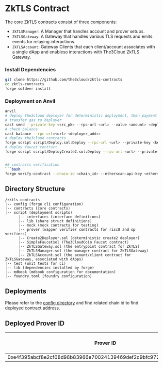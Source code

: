# ZkTLS Contract

The core ZkTLS contracts consist of three components:

- `ZkTLSManager`: A Manager that handles account and prover setups. 
- `ZkTLSGateway`: A Gateway that handles various TLS requests and emits events for relaying interactions.
- `ZkTLSAccount`: Gateway Clients that each client/account associates with a single dApp and enableso interactions with The3Cloud ZkTLS Gateway.


### Install Dependencies
```bash
git clone https://github.com/the3cloud/zktls-contracts
cd zktls-contracts
forge soldeer install
```

### Deployment on Anvil

```bash
anvil
# deploy the3cloud deployer for deterministic deployment, then payment toekn, gateway and manager
# transfer gas to deployer
cast send --private-key <src_pk> --rpc-url <url> --value <amount> <deployer_addr>
# check balance
cast balance --rpc-url=<url> <deployer_addr>
# deploy the3cloud contracts
forge script script/Deploy.sol:Deploy --rpc-url <url> --private-key <key>
# deploy faucet contract
forge script script/DeployCreate2.sol:Deploy --rpc-url <url> --private-key <key>


## contracts verification
```bash
forge verify-contract --chain-id <chain_id> --etherscan-api-key <etherscan_api_key> <contract_address> <contract_path>
```

## Directory Structure 

```
/zktls-contracts
|-- config (forge cli configuration)
|-- contracts (core contracts)
|-- script (deployment scripts)
      |-- interfaces (interface definitions)
      |-- lib (share struct definitions)
      |-- mock (mock contracts for testing)
      |-- prover (wapper verifier contracts for risc0 and sp verifiers)
      |-- Create2Deployer.sol (deterministic create2 deployer)
      |-- SimpleFaucetsol (The3CloudCoin Faucet contract)
      |-- ZkTLSGateway.sol (the entrypoint contract for ZkTLS)
      |-- ZkTLSManager.sol (the manager contract for ZkTLSGateway)
      |-- ZkTLSAccount.sol (the acount/client contract for ZkTLSGateway, associated with dApps)
|-- test (unit tests for ci)
|-- lib (dependencies installed by forge)
|-- mdbook (mdbook configuration for documentation)
|-- foundry.toml (foundry configuration)
```

## Deployments

Please refer to the [config directory](https://github.com/the3cloud/zktls-contracts/tree/main/config) and find related chain id to find deployed contract address.

## Deployed Prover ID

| Prover ID | Native Gas Cost | Payment Fee | Verifier Type |
|-----------|----------------|-------------|---------------|
| 0xe4f395abcf8e2cf08d98b83966e70024139469def2c9bfc97266900c3983454d | 1000 | 1000 | mock |
